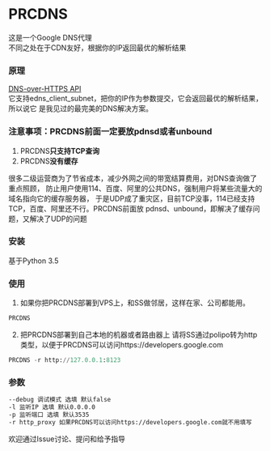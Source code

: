 # PRCDNS
这是一个Google DNS代理   
不同之处在于CDN友好，根据你的IP返回最优的解析结果

### 原理
[DNS-over-HTTPS API](https://developers.google.com/speed/public-dns/docs/dns-over-https)   
它支持edns_client_subnet，把你的IP作为参数提交，它会返回最优的解析结果，所以说它
是我见过的最完美的DNS解决方案。

### 注意事项：PRCDNS前面一定要放pdnsd或者unbound
1. PRCDNS**只支持TCP查询** 
2. PRCDNS**没有缓存**    

很多二级运营商为了节省成本，减少外网之间的带宽结算费用，对DNS查询做了重点照顾，
防止用户使用114、百度、阿里的公共DNS，强制用户将某些流量大的域名指向它的缓存服务器，
于是UDP成了重灾区，目前TCP没事，114已经支持TCP，百度、阿里还不行。PRCDNS前面放
pdnsd、unbound，即解决了缓存问题，又解决了UDP的问题

### 安装
基于Python 3.5

### 使用
1. 如果你把PRCDNS部署到VPS上，和SS做邻居，这样在家、公司都能用。  
```python
PRCDNS
```
2. 把PRCDNS部署到自己本地的机器或者路由器上
请将SS通过polipo转为http类型，以便于PRCDNS可以访问https://developers.google.com
```python
PRCDNS -r http://127.0.0.1:8123
```

### 参数
```bash
--debug 调试模式 选填 默认false
-l 监听IP 选填 默认0.0.0.0
-p 监听端口 选填 默认3535
-r http_proxy 如果PRCDNS可以访问https://developers.google.com就不用填写
```
欢迎通过Issue讨论、提问和给予指导    